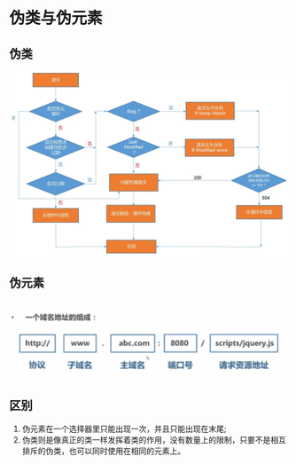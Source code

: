 # 伪类与伪元素

## 伪类

![](../.gitbook/assets/image%20%28164%29.png)

## 伪元素

![](../.gitbook/assets/image%20%2845%29.png)

## 区别

1. 伪元素在一个选择器里只能出现一次，并且只能出现在末尾;
2. 伪类则是像真正的类一样发挥着类的作用，没有数量上的限制，只要不是相互排斥的伪类，也可以同时使用在相同的元素上。

